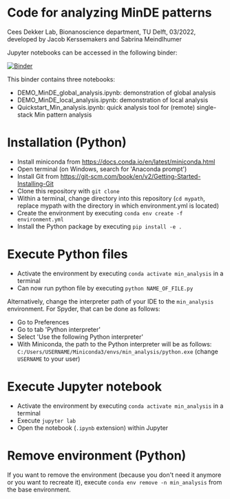 # Code for analyzing MinDE patterns

Cees Dekker Lab, Bionanoscience department, TU Delft, 03/2022, developed by Jacob Kerssemakers and Sabrina Meindlhumer


Jupyter notebooks can be accessed in the following binder:

[![Binder](https://mybinder.org/badge_logo.svg)](https://mybinder.org/v2/gh/M-Sabrina/MinDE_analysis_2022/HEAD)

This binder contains three notebooks:
- DEMO_MinDE_global_analysis.ipynb: demonstration of global analysis
- DEMO_MinDE_local_analysis.ipynb: demonstration of local analysis
- Quickstart_Min_analysis.ipynb: quick analysis tool for (remote) single-stack Min pattern analysis

# Installation (Python)

- Install miniconda from https://docs.conda.io/en/latest/miniconda.html 
- Open terminal (on Windows, search for 'Anaconda prompt')
- Install Git from https://git-scm.com/book/en/v2/Getting-Started-Installing-Git
- Clone this repository with `git clone`
- Within a terminal, change directory into this repository (`cd mypath`, replace mypath with the directory in which environment.yml is located)
- Create the environment by executing `conda env create -f environment.yml`
- Install the Python package by executing `pip install -e .`

# Execute Python files

- Activate the environment by executing `conda activate min_analysis` in a terminal
- Can now run python file by executing `python NAME_OF_FILE.py`

Alternatively, change the interpreter path of your IDE to the `min_analysis` environment.
For Spyder, that can be done as follows:
- Go to Preferences
- Go to tab 'Python interpreter'
- Select 'Use the following Python interpreter'
- With Miniconda, the path to the Python interpreter will be as follows: `C:/Users/USERNAME/Miniconda3/envs/min_analysis/python.exe` (change `USERNAME` to your user)

# Execute Jupyter notebook

- Activate the environment by executing `conda activate min_analysis` in a terminal
- Execute `jupyter lab`
- Open the notebook (`.ipynb` extension) within Jupyter

# Remove environment (Python)

If you want to remove the environment (because you don't need it anymore or you want to recreate it), execute `conda env remove -n min_analysis` from the base environment.
